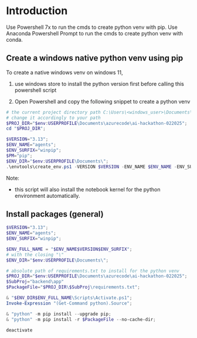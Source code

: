 # Introduction
Use Powershell 7x to run the cmds to create python venv with pip.
Use Anaconda Powershell Prompt to run the cmds to create python venv with conda.

## Create a windows native python venv using pip
To create a native windows venv on windows 11,
1. use windows store to install the python version first before calling this powershell script

2. Open Powershell and copy the following snippet to create a python venv 
```powershell
# the current project directory path C:\Users\<windows_user>\Documents\VCS\<project_name>
# change it accordingly to your path
$PROJ_DIR="$env:USERPROFILE\Documents\azurecode\ai-hackathon-022025";
cd "$PROJ_DIR";

$VERSION="3.13";
$ENV_NAME="agents";
$ENV_SURFIX="winpip";
$PM="pip";
$ENV_DIR="$env:USERPROFILE\Documents\";
.\envtools\create_env.ps1 -VERSION $VERSION -ENV_NAME $ENV_NAME -ENV_SURFIX $ENV_SURFIX -PM $PM -WORK_DIR $ENV_DIR;
```

Note:
*  this script will also install the notebook kernel for the python environment automatically.

## Install packages (general)
```powershell
$VERSION="3.13";
$ENV_NAME="agents";
$ENV_SURFIX="winpip";

$ENV_FULL_NAME = "$ENV_NAME$VERSION$ENV_SURFIX";
# with the closing "\"
$ENV_DIR="$env:USERPROFILE\Documents\";

# absolute path of requirements.txt to install for the python venv
$PROJ_DIR="$env:USERPROFILE\Documents\azurecode\ai-hackathon-022025";
$SubProj="backend\app" 
$PackageFile="$PROJ_DIR\$SubProj\requirements.txt";

& "$ENV_DIR$ENV_FULL_NAME\Scripts\Activate.ps1";
Invoke-Expression "(Get-Command python).Source";

& "python" -m pip install --upgrade pip;
& "python" -m pip install -r $PackageFile --no-cache-dir;

deactivate
```